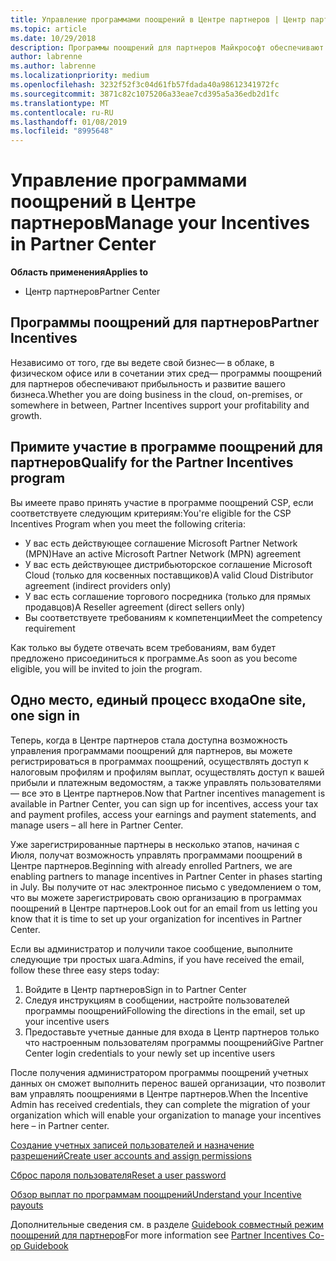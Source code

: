 ```yaml
---
title: Управление программами поощрений в Центре партнеров | Центр партнеров
ms.topic: article
ms.date: 10/29/2018
description: Программы поощрений для партнеров Майкрософт обеспечивают прибыльность и развитие бизнеса партнеров
author: labrenne
ms.author: labrenne
ms.localizationpriority: medium
ms.openlocfilehash: 3232f52f3c04d61fb57fdada40a98612341972fc
ms.sourcegitcommit: 3871c82c1075206a33eae7cd395a5a36edb2d1fc
ms.translationtype: MT
ms.contentlocale: ru-RU
ms.lasthandoff: 01/08/2019
ms.locfileid: "8995648"
---
```

# <a name="manage-your-incentives-in-partner-center"></a><span data-ttu-id="572e6-103">Управление программами поощрений в Центре партнеров</span><span class="sxs-lookup"><span data-stu-id="572e6-103">Manage your Incentives in Partner Center</span></span> 

**<span data-ttu-id="572e6-104">Область применения</span><span class="sxs-lookup"><span data-stu-id="572e6-104">Applies to</span></span>**

-  <span data-ttu-id="572e6-105">Центр партнеров</span><span class="sxs-lookup"><span data-stu-id="572e6-105">Partner Center</span></span>

## <a name="partner-incentives"></a><span data-ttu-id="572e6-106">Программы поощрений для партнеров</span><span class="sxs-lookup"><span data-stu-id="572e6-106">Partner Incentives</span></span> 

<span data-ttu-id="572e6-107">Независимо от того, где вы ведете свой бизнес— в облаке, в физическом офисе или в сочетании этих сред— программы поощрений для партнеров обеспечивают прибыльность и развитие вашего бизнеса.</span><span class="sxs-lookup"><span data-stu-id="572e6-107">Whether you are doing business in the cloud, on-premises, or somewhere in between, Partner Incentives support your profitability and growth.</span></span>

## <a name="qualify-for-the-partner-incentives-program"></a><span data-ttu-id="572e6-108">Примите участие в программе поощрений для партнеров</span><span class="sxs-lookup"><span data-stu-id="572e6-108">Qualify for the Partner Incentives program</span></span>

<span data-ttu-id="572e6-109">Вы имеете право принять участие в программе поощрений CSP, если соответствуете следующим критериям:</span><span class="sxs-lookup"><span data-stu-id="572e6-109">You're eligible for the CSP Incentives Program when you meet the following criteria:</span></span>

-   <span data-ttu-id="572e6-110">У вас есть действующее соглашение Microsoft Partner Network (MPN)</span><span class="sxs-lookup"><span data-stu-id="572e6-110">Have an active Microsoft Partner Network (MPN) agreement</span></span> 
-   <span data-ttu-id="572e6-111">У вас есть действующее дистрибьюторское соглашение Microsoft Cloud (только для косвенных поставщиков)</span><span class="sxs-lookup"><span data-stu-id="572e6-111">A valid Cloud Distributor agreement (indirect providers only)</span></span>
-   <span data-ttu-id="572e6-112">У вас есть соглашение торгового посредника (только для прямых продавцов)</span><span class="sxs-lookup"><span data-stu-id="572e6-112">A Reseller agreement (direct sellers only)</span></span>
-   <span data-ttu-id="572e6-113">Вы соответствуете требованиям к компетенции</span><span class="sxs-lookup"><span data-stu-id="572e6-113">Meet the competency requirement</span></span>

<span data-ttu-id="572e6-114">Как только вы будете отвечать всем требованиям, вам будет предложено присоединиться к программе.</span><span class="sxs-lookup"><span data-stu-id="572e6-114">As soon as you become eligible, you will be invited to join the program.</span></span>

## <a name="one-site-one-sign-in"></a><span data-ttu-id="572e6-115">Одно место, единый процесс входа</span><span class="sxs-lookup"><span data-stu-id="572e6-115">One site, one sign in</span></span>

<span data-ttu-id="572e6-116">Теперь, когда в Центре партнеров стала доступна возможность управления программами поощрений для партнеров, вы можете регистрироваться в программах поощрений, осуществлять доступ к налоговым профилям и профилям выплат, осуществлять доступ к вашей прибыли и платежным ведомостям, а также управлять пользователями— все это в Центре партнеров.</span><span class="sxs-lookup"><span data-stu-id="572e6-116">Now that Partner incentives management is available in Partner Center, you can sign up for incentives, access your tax and payment profiles, access your earnings and payment statements, and manage users – all here in Partner Center.</span></span> 

<span data-ttu-id="572e6-117">Уже зарегистрированные партнеры в несколько этапов, начиная с Июля, получат возможность управлять программами поощрений в Центре партнеров.</span><span class="sxs-lookup"><span data-stu-id="572e6-117">Beginning with already enrolled Partners, we are enabling partners to manage incentives in Partner Center in phases starting in July.</span></span> <span data-ttu-id="572e6-118">Вы получите от нас электронное письмо с уведомлением о том, что вы можете зарегистрировать свою организацию в программах поощрений в Центре партнеров.</span><span class="sxs-lookup"><span data-stu-id="572e6-118">Look out for an email from us letting you know that it is time to set up your organization for incentives in Partner Center.</span></span> 

<span data-ttu-id="572e6-119">Если вы администратор и получили такое сообщение, выполните следующие три простых шага.</span><span class="sxs-lookup"><span data-stu-id="572e6-119">Admins, if you have received the email, follow these three easy steps today:</span></span>

1.  <span data-ttu-id="572e6-120">Войдите в Центр партнеров</span><span class="sxs-lookup"><span data-stu-id="572e6-120">Sign in to Partner Center</span></span> 
2.  <span data-ttu-id="572e6-121">Следуя инструкциям в сообщении, настройте пользователей программы поощрений</span><span class="sxs-lookup"><span data-stu-id="572e6-121">Following the directions in the email, set up your incentive users</span></span> 
3.  <span data-ttu-id="572e6-122">Предоставьте учетные данные для входа в Центр партнеров только что настроенным пользователям программы поощрений</span><span class="sxs-lookup"><span data-stu-id="572e6-122">Give Partner Center login credentials to your newly set up incentive users</span></span>

<span data-ttu-id="572e6-123">После получения администратором программы поощрений учетных данных он сможет выполнить перенос вашей организации, что позволит вам управлять поощрениями в Центре партнеров.</span><span class="sxs-lookup"><span data-stu-id="572e6-123">When the Incentive Admin has received credentials, they can complete the migration of your organization which will enable your organization to manage your incentives here – in Partner center.</span></span>


[<span data-ttu-id="572e6-124">Создание учетных записей пользователей и назначение разрешений</span><span class="sxs-lookup"><span data-stu-id="572e6-124">Create user accounts and assign permissions</span></span>](create-user-accounts-and-set-permissions.md)

[<span data-ttu-id="572e6-125">Сброс пароля пользователя</span><span class="sxs-lookup"><span data-stu-id="572e6-125">Reset a user password</span></span>](reset-a-user-password.md)

[<span data-ttu-id="572e6-126">Обзор выплат по программам поощрений</span><span class="sxs-lookup"><span data-stu-id="572e6-126">Understand your Incentive payouts</span></span>](understand-incentive-payouts.md)

<span data-ttu-id="572e6-127">Дополнительные сведения см. в разделе [Guidebook совместный режим поощрений для партнеров](https://assets.microsoft.com/coop-guidebook.pdf)</span><span class="sxs-lookup"><span data-stu-id="572e6-127">For more information see [Partner Incentives Co-op Guidebook](https://assets.microsoft.com/coop-guidebook.pdf)</span></span>
